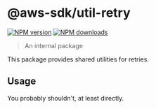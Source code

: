 # @aws-sdk/util-retry

[![NPM version](https://img.shields.io/npm/v/@aws-sdk/util-retry/latest.svg)](https://www.npmjs.com/package/@aws-sdk/util-retry)
[![NPM downloads](https://img.shields.io/npm/dm/@aws-sdk/util-retry.svg)](https://www.npmjs.com/package/@aws-sdk/util-retry)

> An internal package

This package provides shared utilities for retries.

## Usage

You probably shouldn't, at least directly.
